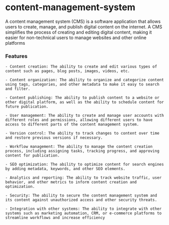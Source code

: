 # content-management-system

A content management system (CMS) is a software application that allows users to create, manage, and publish digital content on the internet. A CMS simplifies the process of creating and editing digital content, making it easier for non-technical users to manage websites and other online platforms

### Features
```
- Content creation: The ability to create and edit various types of content such as pages, blog posts, images, videos, etc.

- Content organization: The ability to organize and categorize content using tags, categories, and other metadata to make it easy to search and filter.

- Content publishing: The ability to publish content to a website or other digital platform, as well as the ability to schedule content for future publication.

- User management: The ability to create and manage user accounts with different roles and permissions, allowing different users to have access to different parts of the content management system.

- Version control: The ability to track changes to content over time and restore previous versions if necessary.

- Workflow management: The ability to manage the content creation process, including assigning tasks, tracking progress, and approving content for publication.

- SEO optimization: The ability to optimize content for search engines by adding metadata, keywords, and other SEO elements.

- Analytics and reporting: The ability to track website traffic, user behavior, and other metrics to inform content creation and optimization.

- Security: The ability to secure the content management system and its content against unauthorized access and other security threats.

- Integration with other systems: The ability to integrate with other systems such as marketing automation, CRM, or e-commerce platforms to streamline workflows and increase efficiency
```
